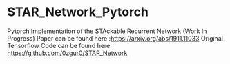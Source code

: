 # STAR_Network_Pytorch
Pytorch Implementation of the STAckable Recurrent Network (Work In Progress)
Paper can be found here :https://arxiv.org/abs/1911.11033
Original Tensorflow Code can be found here: https://github.com/0zgur0/STAR_Network
